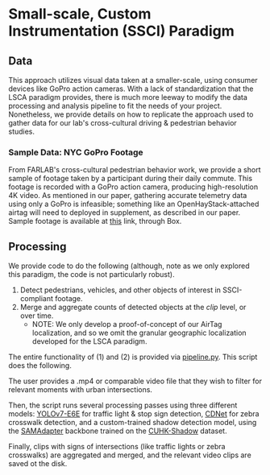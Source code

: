 # Small-scale, Custom Instrumentation (SSCI) Paradigm

## Data 
This approach utilizes visual data taken at a smaller-scale, using consumer devices like GoPro action cameras. With a lack of standardization that the LSCA paradigm provides, there is much more leeway to modify the data processing and analysis pipeline to fit the needs of your project. Nonetheless, we provide details on how to replicate the approach used to gather data for our lab's cross-cultural driving & pedestrian behavior studies. 


### Sample Data: NYC GoPro Footage 
From FARLAB's cross-cultural pedestrian behavior work, we provide a short sample of footage taken by a participant during their daily commute. This footage is recorded with a GoPro action camera, producing high-resolution 4K video. As mentioned in our paper, gathering accurate telemetry data using only a GoPro is infeasible; something like an OpenHayStack-attached airtag will need to deployed in supplement, as described in our paper. Sample footage is available at [this](https://cornell.box.com/v/urban-fingerprinting-sample) link, through Box. 


## Processing 
We provide code to do the following (although, note as we only explored this paradigm, the code is not particularly robust). 
1. Detect pedestrians, vehicles, and other objects of interest in SSCI-compliant footage. 
2. Merge and aggregate counts of detected objects at the *clip* level, or over time. 
    - NOTE: We only develop a proof-of-concept of our AirTag localization, and so we omit the granular geographic localization developed for the LSCA paradigm. 

The entire functionality of (1) and (2) is provided via [pipeline.py](../../src/cv/ssci/scripts/pipeline.py). This script does the following. 

The user provides a .mp4 or comparable video file that they wish to filter for relevant moments with urban intersections. 

Then, the script runs several processing passes using three different models: [YOLOv7-E6E](https://github.com/WongKinYiu/yolov7) for traffic light & stop sign detection, [CDNet](https://github.com/zhangzhengde0225/CDNet) for zebra crosswalk detection, and a custom-trained shadow detection model, using the [SAMAdapter](https://github.com/tianrun-chen/SAM-Adapter-PyTorch) backbone trained on the [CUHK-Shadow](https://github.com/xw-hu/CUHK-Shadow/tree/master) dataset. 

Finally, clips with signs of intersections (like traffic lights or zebra crosswalks) are aggregated and merged, and the relevant video clips are saved ot the disk. 
